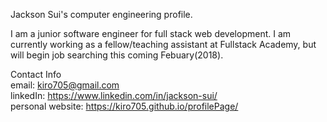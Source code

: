 Jackson Sui's computer engineering profile.

I am a junior software engineer for full stack web development.  I am currently working as a fellow/teaching assistant at Fullstack Academy, but will begin job searching this coming Febuary(2018). <br />

Contact Info <br />
email: kiro705@gmail.com <br />
linkedIn: https://www.linkedin.com/in/jackson-sui/ <br />
personal website: https://kiro705.github.io/profilePage/